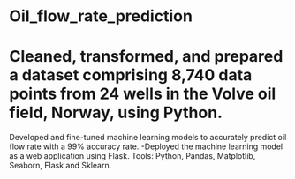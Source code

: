 # Oil_flow_rate_prediction
# Cleaned, transformed, and prepared a dataset comprising 8,740 data points from 24 wells in the Volve oil field, Norway, using Python.
Developed and fine-tuned machine learning models to accurately predict oil flow rate with a 99% accuracy rate. 
-Deployed the machine learning model as a web application using Flask.
Tools: Python, Pandas, Matplotlib, Seaborn, Flask and Sklearn.
